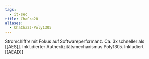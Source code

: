 ```yaml
---
tags:
  - it-sec
title: ChaCha20
aliases:
  - ChaCha20-Poly1305
---
```

 Stromchiffre mit Fokus auf Softwareperformanz. Ca. 3x schneller als [[AES]]. Inkludierter Authentizitätsmechanismus Poly1305. Inkludiert [[AEAD]]

